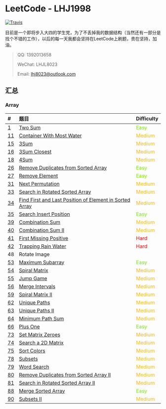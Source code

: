 # LeetCode - LHJ1998

[![Travis](https://img.shields.io/badge/language-Java-green.svg)](https://developer.apple.com/.md)

目前是一个即将步入大四的学生党，为了不丢掉我的数据结构（当然还有一部分是找个不错的工作），以后的每一天我都会坚持在LeetCode上刷题，贵在坚持，加油。

> QQ: 1392013658
>
> WeChat: LHJL8023
>
> Email: lhj8023@outlook.com

## 汇总

### Array

| #                               | 题目                                                         | Difficulty                                 |
| :------------------------------ | :----------------------------------------------------------- | ------------------------------------------ |
| [1](note/Array/001/README.md)   | [Two Sum](note/Array/0001/README.md)                         | <span style='color: #76EE00;'>Easy</span>  |
| [11](note/Array/011/README.md)  | [Container With Most Water](note/Array/0011/README.md)       | <span style='color:#FFB90F;'>Medium</span> |
| [15](note/Array/0015/README.md) | [3Sum](note/Array/0015/README.md)                            | <span style='color:#FFB90F;'>Medium</span> |
| [16](note/Array/0016/README.md) | [3Sum Closest](note/Array/0016/README.md)                    | <span style='color:#FFB90F;'>Medium</span> |
| [18](note/Array/0018/README.md) | [4Sum](note/Array/0018/README.md)                            | <span style='color:#FFB90F;'>Medium</span> |
| [26](note/Array/0026/README.md) | [Remove Duplicates from Sorted Array](note/Array/0026/README.md) | <span style='color: #76EE00;'>Easy</span>  |
| [27](note/Array/0027/README.md) | [Remove Element](note/Array/0027/README.md)                  | <span style='color: #76EE00;'>Easy</span>  |
| [31](note/Array/0031/README.md) | [Next Permutation](note/Array/0031/README.md)                | <span style='color:#FFB90F;'>Medium</span> |
| [33](note/Array/0033/README.md) | [Search in Rotated Sorted Array](note/Array/0033/README.md)  | <span style='color:#FFB90F;'>Medium</span> |
| [34](note/Array/0034/README.md) | [Find First and Last Position of Element in Sorted Array](note/Array/0034/README.md) | <span style='color:#FFB90F;'>Medium</span> |
| [35](note/Array/0035/README.md) | [Search Insert Position](note/Array/0035/README.md)          | <span style='color: #76EE00;'>Easy</span>  |
| [39](note/Array/0039/README.md) | [Combination Sum](note/Array/0039/README.md)                 | <span style='color:#FFB90F;'>Medium</span> |
| [40](note/Array/0040/README.md) | [Combination Sum II](note/Array/0040/README.md)              | <span style='color:#FFB90F;'>Medium</span> |
| [41](note/Array/0041/README.md) | [First Missing Positive](note/Array/0041/README.md)          | <span style='color:#FF0000;'>Hard</span>   |
| [42](note/Array/0042/README.md) | [Trapping Rain Water](note/Array/0042/README.md)             | <span style='color:#FF0000;'>Hard</span>   |
| 48                              | Rotate Image                                                 |                                            |
| [53](note/Array/0053/README.md) | [Maximum Subarray](note/Array/0053/README.md)                | <span style='color: #76EE00;'>Easy</span>  |
| [54](note/Array/0054/README.md) | [Spiral Matrix](note/Array/0054/README.md)                   | <span style='color:#FFB90F;'>Medium</span> |
| [55](note/Array/0055/README.md) | [Jump Game](note/Array/0055/README.md)                       | <span style='color:#FFB90F;'>Medium</span> |
| [56](note/Array/0056/README.md) | [Merge Intervals](note/Array/0056/README.md)                 | <span style='color:#FFB90F;'>Medium</span> |
| [59](note/Array/0059/README.md) | [Spiral Matrix II](note/Array/0059/README.md)                | <span style='color:#FFB90F;'>Medium</span> |
| [62](note/Array/0062/README.md) | [Unique Paths](note/Array/0062/README.md)                    | <span style='color:#FFB90F;'>Medium</span> |
| [63](note/Array/0063/README.md) | [Unique Paths II](note/Array/0063/README.md)                 | <span style='color:#FFB90F;'>Medium</span> |
| [64](note/Array/0064/README.md) | [Minimum Path Sum](note/Array/0064/README.md)                | <span style='color:#FFB90F;'>Medium</span> |
| [66](note/Array/0066/README.md) | [Plus One](note/Array/0066/README.md)                        | <span style='color: #76EE00;'>Easy</span>  |
| [73](note/Array/0073/README.md) | [Set Matrix Zeroes](note/Array/0073/README.md)               | <span style='color:#FFB90F;'>Medium</span> |
| [74](note/Array/0074/README.md) | [Search a 2D Matrix](note/Array/0074/README.md)              | <span style='color:#FFB90F;'>Medium</span> |
| [75](note/Array/0075/README.md) | [Sort Colors](note/Array/0075/README.md)                     | <span style='color:#FFB90F;'>Medium</span> |
| [78](note/Array/0078/README.md) | [Subsets](note/Array/0078/README.md)                         | <span style='color:#FFB90F;'>Medium</span> |
| [79](note/Array/0079/README.md) | [Word Search](note/Array/0079/README.md)                     | <span style='color:#FFB90F;'>Medium</span> |
| [80](note/Array/0080/README.md) | [Remove Duplicates from Sorted Array II](note/Array/0080/README.md) | <span style='color:#FFB90F;'>Medium</span> |
| [81](note/Array/0081/README.md) | [Search in Rotated Sorted Array II](note/Array/0081/README.md) | <span style='color:#FFB90F;'>Medium</span> |
| [88](note/Array/0088/README.md) | [Merge Sorted Array](note/Array/0088/README.md)              | <span style='color: #76EE00;'>Easy</span>  |
| [90](note/Array/0090/README.md) | [Subsets II](note/Array/0090/README.md)                      | <span style='color:#FFB90F;'>Medium</span> |

